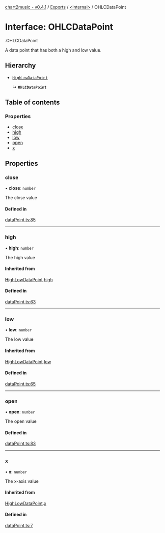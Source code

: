 [chart2music - v0.4.1](../README.md) / [Exports](../modules.md) / [<internal\>](../modules/internal_.md) / OHLCDataPoint

# Interface: OHLCDataPoint

[<internal>](../modules/internal_.md).OHLCDataPoint

A data point that has both a high and low value.

## Hierarchy

- [`HighLowDataPoint`](internal_.HighLowDataPoint.md)

  ↳ **`OHLCDataPoint`**

## Table of contents

### Properties

- [close](internal_.OHLCDataPoint.md#close)
- [high](internal_.OHLCDataPoint.md#high)
- [low](internal_.OHLCDataPoint.md#low)
- [open](internal_.OHLCDataPoint.md#open)
- [x](internal_.OHLCDataPoint.md#x)

## Properties

### close

• **close**: `number`

The close value

#### Defined in

[dataPoint.ts:85](https://github.com/julianna-langston/chart2music/blob/5c1c6b4/src/dataPoint.ts#L85)

___

### high

• **high**: `number`

The high value

#### Inherited from

[HighLowDataPoint](internal_.HighLowDataPoint.md).[high](internal_.HighLowDataPoint.md#high)

#### Defined in

[dataPoint.ts:63](https://github.com/julianna-langston/chart2music/blob/5c1c6b4/src/dataPoint.ts#L63)

___

### low

• **low**: `number`

The low value

#### Inherited from

[HighLowDataPoint](internal_.HighLowDataPoint.md).[low](internal_.HighLowDataPoint.md#low)

#### Defined in

[dataPoint.ts:65](https://github.com/julianna-langston/chart2music/blob/5c1c6b4/src/dataPoint.ts#L65)

___

### open

• **open**: `number`

The open value

#### Defined in

[dataPoint.ts:83](https://github.com/julianna-langston/chart2music/blob/5c1c6b4/src/dataPoint.ts#L83)

___

### x

• **x**: `number`

The x-axis value

#### Inherited from

[HighLowDataPoint](internal_.HighLowDataPoint.md).[x](internal_.HighLowDataPoint.md#x)

#### Defined in

[dataPoint.ts:7](https://github.com/julianna-langston/chart2music/blob/5c1c6b4/src/dataPoint.ts#L7)
